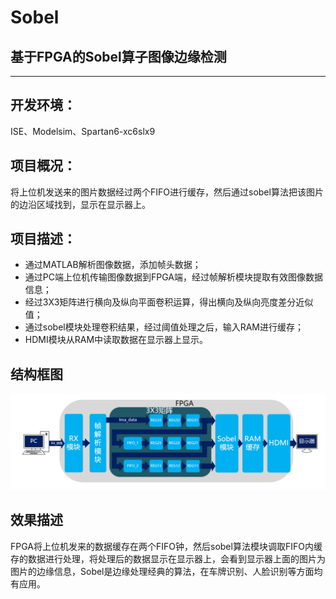 # Sobel    
## 基于FPGA的Sobel算子图像边缘检测   
----  
## 开发环境：  
ISE、Modelsim、Spartan6-xc6slx9  
## 项目概况：  
将上位机发送来的图片数据经过两个FIFO进行缓存，然后通过sobel算法把该图片的边沿区域找到，显示在显示器上。  
## 项目描述：  
- 通过MATLAB解析图像数据，添加帧头数据；  
- 通过PC端上位机传输图像数据到FPGA端，经过帧解析模块提取有效图像数据信息；  
- 经过3X3矩阵进行横向及纵向平面卷积运算，得出横向及纵向亮度差分近似值；  
- 通过sobel模块处理卷积结果，经过阈值处理之后，输入RAM进行缓存；  
- HDMI模块从RAM中读取数据在显示器上显示。
## 结构框图  
![结构框图](https://github.com/chinkwo/Sobel/blob/master/img-folder/%E7%A8%8B%E5%BA%8F%E6%A1%86%E5%9B%BE.png)  
## 效果描述  
FPGA将上位机发来的数据缓存在两个FIFO钟，然后sobel算法模块调取FIFO内缓存的数据进行处理，将处理后的数据显示在显示器上，会看到显示器上面的图片为图片的边缘信息，Sobel是边缘处理经典的算法，在车牌识别、人脸识别等方面均有应用。
